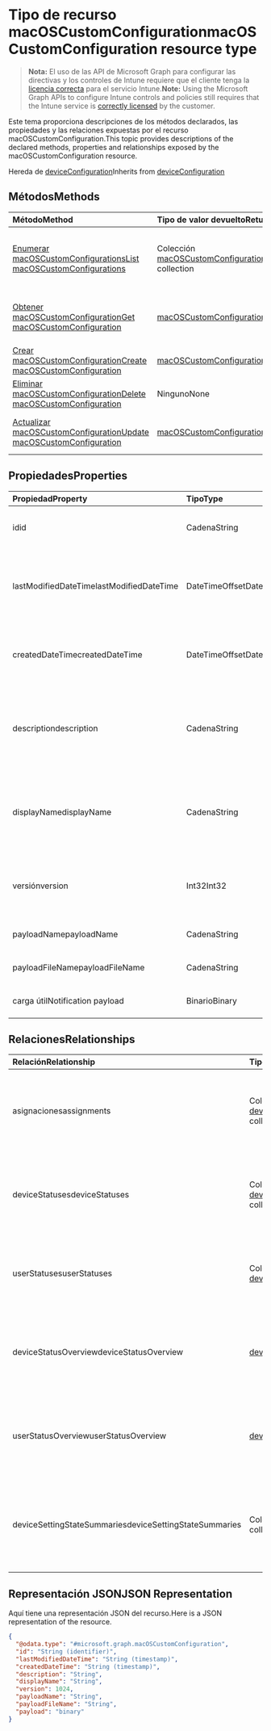 # <a name="macoscustomconfiguration-resource-type"></a><span data-ttu-id="54249-101">Tipo de recurso macOSCustomConfiguration</span><span class="sxs-lookup"><span data-stu-id="54249-101">macOSCustomConfiguration resource type</span></span>

> <span data-ttu-id="54249-102">**Nota:** El uso de las API de Microsoft Graph para configurar las directivas y los controles de Intune requiere que el cliente tenga la [licencia correcta](https://go.microsoft.com/fwlink/?linkid=839381) para el servicio Intune.</span><span class="sxs-lookup"><span data-stu-id="54249-102">**Note:** Using the Microsoft Graph APIs to configure Intune controls and policies still requires that the Intune service is [correctly licensed](https://go.microsoft.com/fwlink/?linkid=839381) by the customer.</span></span>

<span data-ttu-id="54249-103">Este tema proporciona descripciones de los métodos declarados, las propiedades y las relaciones expuestas por el recurso macOSCustomConfiguration.</span><span class="sxs-lookup"><span data-stu-id="54249-103">This topic provides descriptions of the declared methods, properties and relationships exposed by the macOSCustomConfiguration resource.</span></span>

<span data-ttu-id="54249-104">Hereda de [deviceConfiguration](../resources/intune_deviceconfig_deviceconfiguration.md)</span><span class="sxs-lookup"><span data-stu-id="54249-104">Inherits from [deviceConfiguration](../resources/intune_deviceconfig_deviceconfiguration.md)</span></span>

## <a name="methods"></a><span data-ttu-id="54249-105">Métodos</span><span class="sxs-lookup"><span data-stu-id="54249-105">Methods</span></span>
|<span data-ttu-id="54249-106">Método</span><span class="sxs-lookup"><span data-stu-id="54249-106">Method</span></span>|<span data-ttu-id="54249-107">Tipo de valor devuelto</span><span class="sxs-lookup"><span data-stu-id="54249-107">Return Type</span></span>|<span data-ttu-id="54249-108">Descripción</span><span class="sxs-lookup"><span data-stu-id="54249-108">Description</span></span>|
|:---|:---|:---|
|[<span data-ttu-id="54249-109">Enumerar macOSCustomConfigurations</span><span class="sxs-lookup"><span data-stu-id="54249-109">List macOSCustomConfigurations</span></span>](../api/intune_deviceconfig_macoscustomconfiguration_list.md)|<span data-ttu-id="54249-110">Colección [macOSCustomConfiguration](../resources/intune_deviceconfig_macoscustomconfiguration.md)</span><span class="sxs-lookup"><span data-stu-id="54249-110">[macOSCustomConfiguration](../resources/intune_deviceconfig_macoscustomconfiguration.md) collection</span></span>|<span data-ttu-id="54249-111">Enumere las propiedades y las relaciones de los objetos [macOSCustomConfiguration](../resources/intune_deviceconfig_macoscustomconfiguration.md).</span><span class="sxs-lookup"><span data-stu-id="54249-111">List properties and relationships of the [macOSCustomConfiguration](../resources/intune_deviceconfig_macoscustomconfiguration.md) objects.</span></span>|
|[<span data-ttu-id="54249-112">Obtener macOSCustomConfiguration</span><span class="sxs-lookup"><span data-stu-id="54249-112">Get macOSCustomConfiguration</span></span>](../api/intune_deviceconfig_macoscustomconfiguration_get.md)|[<span data-ttu-id="54249-113">macOSCustomConfiguration</span><span class="sxs-lookup"><span data-stu-id="54249-113">macOSCustomConfiguration</span></span>](../resources/intune_deviceconfig_macoscustomconfiguration.md)|<span data-ttu-id="54249-114">Lea las propiedades y las relaciones del objeto [macOSCustomConfiguration](../resources/intune_deviceconfig_macoscustomconfiguration.md).</span><span class="sxs-lookup"><span data-stu-id="54249-114">Read properties and relationships of [plannerTaskDetails](../resources/intune_deviceconfig_macoscustomconfiguration.md) object.</span></span>|
|[<span data-ttu-id="54249-115">Crear macOSCustomConfiguration</span><span class="sxs-lookup"><span data-stu-id="54249-115">Create macOSCustomConfiguration</span></span>](../api/intune_deviceconfig_macoscustomconfiguration_create.md)|[<span data-ttu-id="54249-116">macOSCustomConfiguration</span><span class="sxs-lookup"><span data-stu-id="54249-116">macOSCustomConfiguration</span></span>](../resources/intune_deviceconfig_macoscustomconfiguration.md)|<span data-ttu-id="54249-117">Cree un objeto [macOSCustomConfiguration](../resources/intune_deviceconfig_macoscustomconfiguration.md).</span><span class="sxs-lookup"><span data-stu-id="54249-117">Create a new [plannerBucket](../resources/intune_deviceconfig_macoscustomconfiguration.md) object.</span></span>|
|[<span data-ttu-id="54249-118">Eliminar macOSCustomConfiguration</span><span class="sxs-lookup"><span data-stu-id="54249-118">Delete macOSCustomConfiguration</span></span>](../api/intune_deviceconfig_macoscustomconfiguration_delete.md)|<span data-ttu-id="54249-119">Ninguno</span><span class="sxs-lookup"><span data-stu-id="54249-119">None</span></span>|<span data-ttu-id="54249-120">Elimina un [macOSCustomConfiguration](../resources/intune_deviceconfig_macoscustomconfiguration.md).</span><span class="sxs-lookup"><span data-stu-id="54249-120">Deletes a [macOSCustomConfiguration](../resources/intune_deviceconfig_macoscustomconfiguration.md).</span></span>|
|[<span data-ttu-id="54249-121">Actualizar macOSCustomConfiguration</span><span class="sxs-lookup"><span data-stu-id="54249-121">Update macOSCustomConfiguration</span></span>](../api/intune_deviceconfig_macoscustomconfiguration_update.md)|[<span data-ttu-id="54249-122">macOSCustomConfiguration</span><span class="sxs-lookup"><span data-stu-id="54249-122">macOSCustomConfiguration</span></span>](../resources/intune_deviceconfig_macoscustomconfiguration.md)|<span data-ttu-id="54249-123">Actualice las propiedades de un objeto [macOSCustomConfiguration](../resources/intune_deviceconfig_macoscustomconfiguration.md).</span><span class="sxs-lookup"><span data-stu-id="54249-123">Update the properties of a [calendar](../resources/intune_deviceconfig_macoscustomconfiguration.md) object.</span></span>|

## <a name="properties"></a><span data-ttu-id="54249-124">Propiedades</span><span class="sxs-lookup"><span data-stu-id="54249-124">Properties</span></span>
|<span data-ttu-id="54249-125">Propiedad</span><span class="sxs-lookup"><span data-stu-id="54249-125">Property</span></span>|<span data-ttu-id="54249-126">Tipo</span><span class="sxs-lookup"><span data-stu-id="54249-126">Type</span></span>|<span data-ttu-id="54249-127">Descripción</span><span class="sxs-lookup"><span data-stu-id="54249-127">Description</span></span>|
|:---|:---|:---|
|<span data-ttu-id="54249-128">id</span><span class="sxs-lookup"><span data-stu-id="54249-128">id</span></span>|<span data-ttu-id="54249-129">Cadena</span><span class="sxs-lookup"><span data-stu-id="54249-129">String</span></span>|<span data-ttu-id="54249-130">Clave de la entidad.</span><span class="sxs-lookup"><span data-stu-id="54249-130">Key of the setting.</span></span> <span data-ttu-id="54249-131">Heredado de [deviceConfiguration](../resources/intune_deviceconfig_deviceconfiguration.md)</span><span class="sxs-lookup"><span data-stu-id="54249-131">Inherited from [deviceConfiguration](../resources/intune_deviceconfig_deviceconfiguration.md)</span></span>|
|<span data-ttu-id="54249-132">lastModifiedDateTime</span><span class="sxs-lookup"><span data-stu-id="54249-132">lastModifiedDateTime</span></span>|<span data-ttu-id="54249-133">DateTimeOffset</span><span class="sxs-lookup"><span data-stu-id="54249-133">DateTimeOffset</span></span>|<span data-ttu-id="54249-134">Fecha y hora en la que se modificó el objeto por última vez.</span><span class="sxs-lookup"><span data-stu-id="54249-134">Indicates the date the object was last modified.</span></span> <span data-ttu-id="54249-135">Heredado de [deviceConfiguration](../resources/intune_deviceconfig_deviceconfiguration.md)</span><span class="sxs-lookup"><span data-stu-id="54249-135">Inherited from [deviceConfiguration](../resources/intune_deviceconfig_deviceconfiguration.md)</span></span>|
|<span data-ttu-id="54249-136">createdDateTime</span><span class="sxs-lookup"><span data-stu-id="54249-136">createdDateTime</span></span>|<span data-ttu-id="54249-137">DateTimeOffset</span><span class="sxs-lookup"><span data-stu-id="54249-137">DateTimeOffset</span></span>|<span data-ttu-id="54249-138">Fecha y hora en la que se creó el objeto.</span><span class="sxs-lookup"><span data-stu-id="54249-138">DateTime the object was created.</span></span> <span data-ttu-id="54249-139">Heredado de [deviceConfiguration](../resources/intune_deviceconfig_deviceconfiguration.md)</span><span class="sxs-lookup"><span data-stu-id="54249-139">Inherited from [deviceConfiguration](../resources/intune_deviceconfig_deviceconfiguration.md)</span></span>|
|<span data-ttu-id="54249-140">description</span><span class="sxs-lookup"><span data-stu-id="54249-140">description</span></span>|<span data-ttu-id="54249-141">Cadena</span><span class="sxs-lookup"><span data-stu-id="54249-141">String</span></span>|<span data-ttu-id="54249-142">Descripción proporcionada por el administrador de la configuración del dispositivo.</span><span class="sxs-lookup"><span data-stu-id="54249-142">Admin provided description of the Device Configuration.</span></span> <span data-ttu-id="54249-143">Heredado de [deviceConfiguration](../resources/intune_deviceconfig_deviceconfiguration.md)</span><span class="sxs-lookup"><span data-stu-id="54249-143">Inherited from [deviceConfiguration](../resources/intune_deviceconfig_deviceconfiguration.md)</span></span>|
|<span data-ttu-id="54249-144">displayName</span><span class="sxs-lookup"><span data-stu-id="54249-144">displayName</span></span>|<span data-ttu-id="54249-145">Cadena</span><span class="sxs-lookup"><span data-stu-id="54249-145">String</span></span>|<span data-ttu-id="54249-146">Nombre proporcionado por el administrador de la configuración del dispositivo.</span><span class="sxs-lookup"><span data-stu-id="54249-146">Admin provided name of the device configuration.</span></span> <span data-ttu-id="54249-147">Heredado de [deviceConfiguration](../resources/intune_deviceconfig_deviceconfiguration.md)</span><span class="sxs-lookup"><span data-stu-id="54249-147">Inherited from [deviceConfiguration](../resources/intune_deviceconfig_deviceconfiguration.md)</span></span>|
|<span data-ttu-id="54249-148">versión</span><span class="sxs-lookup"><span data-stu-id="54249-148">version</span></span>|<span data-ttu-id="54249-149">Int32</span><span class="sxs-lookup"><span data-stu-id="54249-149">Int32</span></span>|<span data-ttu-id="54249-150">Versión de la configuración del dispositivo.</span><span class="sxs-lookup"><span data-stu-id="54249-150">Version of the device configuration.</span></span> <span data-ttu-id="54249-151">Heredado de [deviceConfiguration](../resources/intune_deviceconfig_deviceconfiguration.md)</span><span class="sxs-lookup"><span data-stu-id="54249-151">Inherited from [deviceConfiguration](../resources/intune_deviceconfig_deviceconfiguration.md)</span></span>|
|<span data-ttu-id="54249-152">payloadName</span><span class="sxs-lookup"><span data-stu-id="54249-152">payloadName</span></span>|<span data-ttu-id="54249-153">Cadena</span><span class="sxs-lookup"><span data-stu-id="54249-153">String</span></span>|<span data-ttu-id="54249-154">Nombre que se muestra al usuario.</span><span class="sxs-lookup"><span data-stu-id="54249-154">Name that is displayed to the user.</span></span>|
|<span data-ttu-id="54249-155">payloadFileName</span><span class="sxs-lookup"><span data-stu-id="54249-155">payloadFileName</span></span>|<span data-ttu-id="54249-156">Cadena</span><span class="sxs-lookup"><span data-stu-id="54249-156">String</span></span>|<span data-ttu-id="54249-157">Nombre de archivo de carga útil (\*.mobileconfig</span><span class="sxs-lookup"><span data-stu-id="54249-157">Payload file name (\*.mobileconfig</span></span> | <span data-ttu-id="54249-158">\*.xml).</span><span class="sxs-lookup"><span data-stu-id="54249-158">XML</span></span>|
|<span data-ttu-id="54249-159">carga útil</span><span class="sxs-lookup"><span data-stu-id="54249-159">Notification payload</span></span>|<span data-ttu-id="54249-160">Binario</span><span class="sxs-lookup"><span data-stu-id="54249-160">Binary</span></span>|<span data-ttu-id="54249-161">Carga útil.</span><span class="sxs-lookup"><span data-stu-id="54249-161">Payload.</span></span> <span data-ttu-id="54249-162">(Matriz de bytes codificada UTF8)</span><span class="sxs-lookup"><span data-stu-id="54249-162">(UTF8 encoded byte array)</span></span>|

## <a name="relationships"></a><span data-ttu-id="54249-163">Relaciones</span><span class="sxs-lookup"><span data-stu-id="54249-163">Relationships</span></span>
|<span data-ttu-id="54249-164">Relación</span><span class="sxs-lookup"><span data-stu-id="54249-164">Relationship</span></span>|<span data-ttu-id="54249-165">Tipo</span><span class="sxs-lookup"><span data-stu-id="54249-165">Type</span></span>|<span data-ttu-id="54249-166">Descripción</span><span class="sxs-lookup"><span data-stu-id="54249-166">Description</span></span>|
|:---|:---|:---|
|<span data-ttu-id="54249-167">asignaciones</span><span class="sxs-lookup"><span data-stu-id="54249-167">assignments</span></span>|<span data-ttu-id="54249-168">Colección [deviceConfigurationAssignment](../resources/intune_deviceconfig_deviceconfigurationassignment.md)</span><span class="sxs-lookup"><span data-stu-id="54249-168">[deviceConfigurationAssignment](../resources/intune_deviceconfig_deviceconfigurationassignment.md) collection</span></span>|<span data-ttu-id="54249-169">La lista de tareas para el perfil de configuración del dispositivo.</span><span class="sxs-lookup"><span data-stu-id="54249-169">The list of assignments for the device configuration profile.</span></span> <span data-ttu-id="54249-170">Heredado de [deviceConfiguration](../resources/intune_deviceconfig_deviceconfiguration.md)</span><span class="sxs-lookup"><span data-stu-id="54249-170">Inherited from [deviceConfiguration](../resources/intune_deviceconfig_deviceconfiguration.md)</span></span>|
|<span data-ttu-id="54249-171">deviceStatuses</span><span class="sxs-lookup"><span data-stu-id="54249-171">deviceStatuses</span></span>|<span data-ttu-id="54249-172">Colección [deviceConfigurationDeviceStatus](../resources/intune_deviceconfig_deviceconfigurationdevicestatus.md)</span><span class="sxs-lookup"><span data-stu-id="54249-172">[deviceConfigurationDeviceStatus](../resources/intune_deviceconfig_deviceconfigurationdevicestatus.md) collection</span></span>|<span data-ttu-id="54249-173">Estado de instalación de configuración del dispositivo por dispositivo.</span><span class="sxs-lookup"><span data-stu-id="54249-173">Device configuration installation status by device.</span></span> <span data-ttu-id="54249-174">Heredado de [deviceConfiguration](../resources/intune_deviceconfig_deviceconfiguration.md)</span><span class="sxs-lookup"><span data-stu-id="54249-174">Inherited from [deviceConfiguration](../resources/intune_deviceconfig_deviceconfiguration.md)</span></span>|
|<span data-ttu-id="54249-175">userStatuses</span><span class="sxs-lookup"><span data-stu-id="54249-175">userStatuses</span></span>|<span data-ttu-id="54249-176">Colección [deviceConfigurationUserStatus](../resources/intune_deviceconfig_deviceconfigurationuserstatus.md)</span><span class="sxs-lookup"><span data-stu-id="54249-176">[deviceConfigurationUserStatus](../resources/intune_deviceconfig_deviceconfigurationuserstatus.md) collection</span></span>|<span data-ttu-id="54249-177">Estado de instalación de configuración del dispositivo por usuario.</span><span class="sxs-lookup"><span data-stu-id="54249-177">Device configuration installation stauts by user.</span></span> <span data-ttu-id="54249-178">Heredado de [deviceConfiguration](../resources/intune_deviceconfig_deviceconfiguration.md)</span><span class="sxs-lookup"><span data-stu-id="54249-178">Inherited from [deviceConfiguration](../resources/intune_deviceconfig_deviceconfiguration.md)</span></span>|
|<span data-ttu-id="54249-179">deviceStatusOverview</span><span class="sxs-lookup"><span data-stu-id="54249-179">deviceStatusOverview</span></span>|[<span data-ttu-id="54249-180">deviceConfigurationDeviceOverview</span><span class="sxs-lookup"><span data-stu-id="54249-180">deviceConfigurationDeviceOverview</span></span>](../resources/intune_deviceconfig_deviceconfigurationdeviceoverview.md)|<span data-ttu-id="54249-181">Información general sobre el estado de dispositivos de la configuración de dispositivo. Heredado de [deviceConfiguration](../resources/intune_deviceconfig_deviceconfiguration.md)</span><span class="sxs-lookup"><span data-stu-id="54249-181">Device Configuration devices status overview Inherited from [deviceConfiguration](../resources/intune_deviceconfig_deviceconfiguration.md)</span></span>|
|<span data-ttu-id="54249-182">userStatusOverview</span><span class="sxs-lookup"><span data-stu-id="54249-182">userStatusOverview</span></span>|[<span data-ttu-id="54249-183">deviceConfigurationUserOverview</span><span class="sxs-lookup"><span data-stu-id="54249-183">deviceConfigurationUserOverview</span></span>](../resources/intune_deviceconfig_deviceconfigurationuseroverview.md)|<span data-ttu-id="54249-184">Información general sobre el estado de usuarios de la configuración de dispositivo. Heredado de [deviceConfiguration](../resources/intune_deviceconfig_deviceconfiguration.md)</span><span class="sxs-lookup"><span data-stu-id="54249-184">Device Configuration users status overview Inherited from [deviceConfiguration](../resources/intune_deviceconfig_deviceconfiguration.md)</span></span>|
|<span data-ttu-id="54249-185">deviceSettingStateSummaries</span><span class="sxs-lookup"><span data-stu-id="54249-185">deviceSettingStateSummaries</span></span>|<span data-ttu-id="54249-186">Colección [settingStateDeviceSummary](../resources/intune_deviceconfig_settingstatedevicesummary.md)</span><span class="sxs-lookup"><span data-stu-id="54249-186">[settingStateDeviceSummary](../resources/intune_deviceconfig_settingstatedevicesummary.md) collection</span></span>|<span data-ttu-id="54249-187">Resumen de dispositivo sobre el estado de configuración de la configuración de dispositivo. Heredado de [deviceConfiguration](../resources/intune_deviceconfig_deviceconfiguration.md)</span><span class="sxs-lookup"><span data-stu-id="54249-187">Device Configuration Setting State Device Summary Inherited from [deviceConfiguration](../resources/intune_deviceconfig_deviceconfiguration.md)</span></span>|

## <a name="json-representation"></a><span data-ttu-id="54249-188">Representación JSON</span><span class="sxs-lookup"><span data-stu-id="54249-188">JSON Representation</span></span>
<span data-ttu-id="54249-189">Aquí tiene una representación JSON del recurso.</span><span class="sxs-lookup"><span data-stu-id="54249-189">Here is a JSON representation of the resource.</span></span>
<!-- {
  "blockType": "resource",
  "keyProperty": "id",
  "@odata.type": "microsoft.graph.macOSCustomConfiguration"
}
-->
``` json
{
  "@odata.type": "#microsoft.graph.macOSCustomConfiguration",
  "id": "String (identifier)",
  "lastModifiedDateTime": "String (timestamp)",
  "createdDateTime": "String (timestamp)",
  "description": "String",
  "displayName": "String",
  "version": 1024,
  "payloadName": "String",
  "payloadFileName": "String",
  "payload": "binary"
}
```



